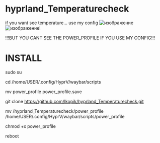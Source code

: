 # hyprland_Temperaturecheck
if you want see temperature... use my config
![изображение](https://github.com/lkopik/hyprland_Temperaturecheck/assets/81908442/663735a6-ac3f-4a5c-8f40-105b64b7e886)
![изображение](https://github.com/lkopik/hyprland_Temperaturecheck/assets/81908442/87462ee5-b442-4c89-b0eb-4fa103e7eb5e)!

!!!BUT YOU CANT SEE THE POWER_PROFILE IF YOU USE MY CONFIG!!!


# INSTALL

sudo su

cd /home/USER/.config/HyprV/waybar/scripts

mv power_profile power_profile.save

git clone https://github.com/lkopik/hyprland_Temperaturecheck.git

mv /hyprland_Temperaturecheck/power_profile /home/USER/.config/HyprV/waybar/scripts/power_profile

chmod +x power_profile

reboot
